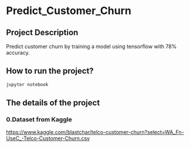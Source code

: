 # Predict_Customer_Churn
## Project Description
Predict customer churn by training a model using tensorflow with 78% accuracy.
## How to run the project?
```sh
jupyter notebook
```
## The details of the project
### 0.Dataset from Kaggle 
https://www.kaggle.com/blastchar/telco-customer-churn?select=WA_Fn-UseC_-Telco-Customer-Churn.csv

